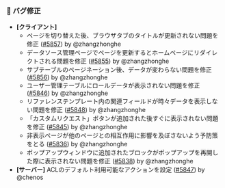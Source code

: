 ### 🐛 バグ修正

* **[クライアント]**
  * ページを切り替えた後、ブラウザタブのタイトルが更新されない問題を修正 ([#5857](https://github.com/nocobase/nocobase/pull/5857)) by @zhangzhonghe
  * データソース管理ページでページを更新するとホームページにリダイレクトされる問題を修正 ([#5855](https://github.com/nocobase/nocobase/pull/5855)) by @zhangzhonghe
  * サブテーブルのページネーション後、データが変わらない問題を修正 ([#5856](https://github.com/nocobase/nocobase/pull/5856)) by @zhangzhonghe
  * ユーザー管理テーブルにロールデータが表示されない問題を修正 ([#5846](https://github.com/nocobase/nocobase/pull/5846)) by @zhangzhonghe
  * リファレンステンプレート内の関連フィールドが時々データを表示しない問題を修正 ([#5848](https://github.com/nocobase/nocobase/pull/5848)) by @zhangzhonghe
  * 「カスタムリクエスト」ボタンが追加された後すぐに表示されない問題を修正 ([#5845](https://github.com/nocobase/nocobase/pull/5845)) by @zhangzhonghe
  * 非表示ページが他のページとの相互作用に影響を及ぼさないよう予防策をとる ([#5836](https://github.com/nocobase/nocobase/pull/5836)) by @zhangzhonghe
  * ポップアップウィンドウに追加されたブロックがポップアップを再開した際に表示されない問題を修正 ([#5838](https://github.com/nocobase/nocobase/pull/5838)) by @zhangzhonghe
* **[サーバー]** ACLのデフォルト利用可能なアクションを設定 ([#5847](https://github.com/nocobase/nocobase/pull/5847)) by @chenos
